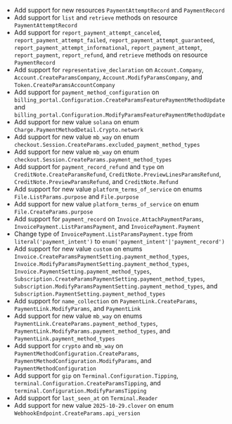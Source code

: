 * Add support for new resources `PaymentAttemptRecord` and `PaymentRecord`
* Add support for `list` and `retrieve` methods on resource `PaymentAttemptRecord`
* Add support for `report_payment_attempt_canceled`, `report_payment_attempt_failed`, `report_payment_attempt_guaranteed`, `report_payment_attempt_informational`, `report_payment_attempt`, `report_payment`, `report_refund`, and `retrieve` methods on resource `PaymentRecord`
* Add support for `representative_declaration` on `Account.Company`, `Account.CreateParamsCompany`, `Account.ModifyParamsCompany`, and `Token.CreateParamsAccountCompany`
* Add support for `payment_method_configuration` on `billing_portal.Configuration.CreateParamsFeaturePaymentMethodUpdate` and `billing_portal.Configuration.ModifyParamsFeaturePaymentMethodUpdate`
* Add support for new value `solana` on enum `Charge.PaymentMethodDetail.Crypto.network`
* Add support for new value `mb_way` on enum `checkout.Session.CreateParams.excluded_payment_method_types`
* Add support for new value `mb_way` on enum `checkout.Session.CreateParams.payment_method_types`
* Add support for `payment_record_refund` and `type` on `CreditNote.CreateParamsRefund`, `CreditNote.PreviewLinesParamsRefund`, `CreditNote.PreviewParamsRefund`, and `CreditNote.Refund`
* Add support for new value `platform_terms_of_service` on enums `File.ListParams.purpose` and `File.purpose`
* Add support for new value `platform_terms_of_service` on enum `File.CreateParams.purpose`
* Add support for `payment_record` on `Invoice.AttachPaymentParams`, `InvoicePayment.ListParamsPayment`, and `InvoicePayment.Payment`
* Change type of `InvoicePayment.ListParamsPayment.type` from `literal('payment_intent')` to `enum('payment_intent'|'payment_record')`
* Add support for new value `custom` on enums `Invoice.CreateParamsPaymentSetting.payment_method_types`, `Invoice.ModifyParamsPaymentSetting.payment_method_types`, `Invoice.PaymentSetting.payment_method_types`, `Subscription.CreateParamsPaymentSetting.payment_method_types`, `Subscription.ModifyParamsPaymentSetting.payment_method_types`, and `Subscription.PaymentSetting.payment_method_types`
* Add support for `name_collection` on `PaymentLink.CreateParams`, `PaymentLink.ModifyParams`, and `PaymentLink`
* Add support for new value `mb_way` on enums `PaymentLink.CreateParams.payment_method_types`, `PaymentLink.ModifyParams.payment_method_types`, and `PaymentLink.payment_method_types`
* Add support for `crypto` and `mb_way` on `PaymentMethodConfiguration.CreateParams`, `PaymentMethodConfiguration.ModifyParams`, and `PaymentMethodConfiguration`
* Add support for `gip` on `Terminal.Configuration.Tipping`, `terminal.Configuration.CreateParamsTipping`, and `terminal.Configuration.ModifyParamsTipping`
* Add support for `last_seen_at` on `Terminal.Reader`
* Add support for new value `2025-10-29.clover` on enum `WebhookEndpoint.CreateParams.api_version`